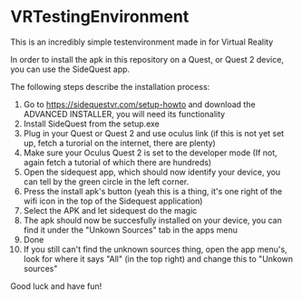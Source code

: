 # VRTestingEnvironment
This is an incredibly simple testenvironment made in for Virtual Reality

In order to install the apk in this repository on a Quest, or Quest 2 device, you can use the SideQuest app.

The following steps describe the installation process:
1) Go to https://sidequestvr.com/setup-howto and download the ADVANCED INSTALLER, you will need its functionality
2) Install SideQuest from the setup.exe
3) Plug in your Quest or Quest 2 and use oculus link (if this is not yet set up, fetch a turorial on the internet, there are plenty)
4) Make sure your Oculus Quest 2 is set to the developer mode (If not, again fetch a tutorial of which there are hundreds)
5) Open the sidequest app, which should now identify your device, you can tell by the green circle in the left corner.
6) Press the install apk's button (yeah this is a thing, it's one right of the wifi icon in the top of the Sidequest application)
7) Select the APK and let sidequest do the magic
8) The apk should now be succesfully installed on your device, you can find it under the "Unkown Sources" tab in the apps menu
9) Done
10) If you still can't find the unknown sources thing, open the app menu's, look for where it says "All" (in the top right) and change this to "Unkown sources"

Good luck and have fun!
